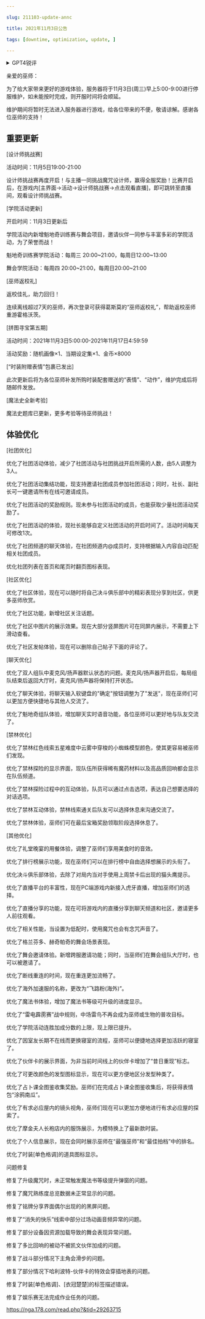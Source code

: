 ---
slug: 211103-update-annc
title: 2021年11月3日公告
tags: [downtime, optimization, update, ]
---
<details>
<summary>GPT4锐评</summary>

</details>
<!--truncate-->



亲爱的巫师：

为了给大家带来更好的游戏体验，服务器将于11月3日(周三)早上5:00-9:00进行停服维护，如未能按时完成，则开服时间将会顺延。

维护期间将暂时无法进入服务器进行游戏，给各位带来的不便，敬请谅解。感谢各位巫师的支持！

## 重要更新
[设计师挑战赛]

活动时间：11月5日19:00-21:00

设计师挑战赛再度开启！与主播一同挑战魔咒设计师，赢得全服奖励！比赛开启后，在游戏内[主界面→活动→设计师挑战赛→点击观看直播]，即可跳转至直播间，观看设计师挑战赛。

[学院活动更新]

开启时间：11月3日更新后

学院活动内新增魁地奇训练赛与舞会项目，邀请伙伴一同参与丰富多彩的学院活动，为了荣誉而战！

魁地奇训练赛学院活动：每周三 20:00~21:00，每周日12:00~13:00

舞会学院活动：每周四 20:00~21:00，每周日20:00~21:00

[巫师返校礼]

返校佳礼，助力回归！

连续离线超过7天的巫师，再次登录可获得葛斯莫的“巫师返校礼”，帮助返校巫师重游霍格沃茨。

[拼图寻宝第五期]

活动时间：2021年11月3日5:00:00-2021年11月17日4:59:59

活动奖励：随机画像×1、当期设定集×1、金币×8000

[“时装附赠表情”包裹已发出]

此次更新后将为各位巫师补发所购时装配套赠送的“表情”、“动作”，维护完成后将随邮件发放。

[魔法史全新考验]

魔法史题库已更新，更多考验等待巫师挑战！

## <span id='optimization'>体验优化</span>
[社团优化]

优化了社团活动体验，减少了社团活动与社团挑战开启所需的人数，由5人调整为3人。

优化了社团活动集结功能，现支持邀请社团成员参加社团活动；同时，社长、副社长可一键邀请所有在线可邀请成员。

优化了社团活动的奖励规则。现未参与社团活动的成员，也能获取少量社团活动奖励了。

优化了社团活动的体验，现社长能够自定义社团活动的开启时间了。活动时间每天可修改1次。

优化了社团频道的聊天体验，在社团频道内@成员时，支持根据输入内容自动匹配相关社团成员。

优化社团列表在首页和尾页时翻页图标表现。

[社区优化]

优化了社区体验，现在可以随时将自己决斗俱乐部中的精彩表现分享到社区，供更多巫师欣赏。

优化了社区功能，新增社区关注话题。

优化了社区中图片的展示效果。现在大部分竖屏图片可在同屏内展示，不需要上下滑动查看。

优化了社区发帖体验，现在可以删除自己帖子下面的评论了。

[聊天优化]

优化了双人组队中麦克风/扬声器默认状态的问题。麦克风/扬声器开启后，每局组队结束后返回大厅时，麦克风/扬声器将保持打开状态。

优化了聊天体验，将聊天输入软键盘的"确定"按钮调整为了"发送"，现在巫师们可以更加方便快捷地与其他人交流了。

优化了魁地奇组队体验，增加聊天实时语音功能，各位巫师可以更好地与队友交流了。

[禁林优化]

优化了禁林红色线索五星难度中云雾中穿梭的小蜘蛛模型颜色，使其更容易被巫师们发现。

优化了禁林探险的显示界面，现队伍所获得稀有魔药材料以及高品质回响都会显示在队伍频道。

优化了禁林探险过程中的互动体验，队员可以通过点击选项，表达自己想要选择的对话选项。

优化了禁林互动体验，禁林线索通关后队友可以选择休息来沟通交流了。

优化了禁林体验，巫师们可在最后宝箱奖励领取阶段选择休息了。

[其他优化]

优化了礼堂晚宴的用餐体验，调整了巫师们享用美食时的音效。

优化了排行榜展示功能，现在巫师们可以在排行榜中自由选择想展示的头衔了。

优化决斗俱乐部体验，去除了对局内当对手使用上周禁卡后出现的猫头鹰提示。

优化了直播平台的丰富性，现在PC端游戏内新接入虎牙直播，增加巫师们的选择。

优化了直播分享的功能，现在可将游戏内的直播分享到聊天频道和社区，邀请更多人前往观看。

优化了相关性能，当设置为低配时，使用魔咒也会有念咒声音了。

优化了格兰芬多、赫奇帕奇的舞会场景表现。

优化了舞会邀请体验。新增跨服邀请功能；同时，当巫师们在舞会组队大厅时，也可以被邀请了。

优化了断线重连的时间，现在重连更加流畅了。

优化了海外加速服的名称，更改为“飞路粉(海外)”。

优化了魔法书体验，增加了魔法书等级可升级的进度显示。

优化了“雷电霹雳赛”战中规则，中场雷鸟不再会成为巫师或生物的普攻目标。

优化了学院活动连胜加成分数的上限，现上限已提升。

优化了因室友长期不在线而更换寝室的流程，巫师可以便捷地选择更加活跃的寝室了。

优化了伙伴卡的展示界面，为非当前时间线上的伙伴卡增加了“昔日重现”标志。

优化了可更改颜色的发型图标显示，现在可以更方便地区分发型种类了。

优化了占卜课全图鉴收集奖励。巫师们在完成占卜课全图鉴收集后，将获得表情包“涂鸦南瓜”。

优化了有求必应屋内的镜头视角，巫师们现在可以更加方便地进行有求必应屋的探索了。

优化了摩金夫人长袍店内的服饰展示，为模特换上了最新款时装。

优化了个人信息展示，现在会同时展示巫师在“最强巫师”和“最佳拍档”中的排名。

优化了时装[单色格调]的道具图标显示。

问题修复

修复了升级魔咒时，未正常触发魔法书等级提升弹窗的问题。

修复了魔咒熟练度总览数据未正常显示的问题。

修复了铭牌分享界面偶尔出现的的黑屏问题。

修复了“消失的快乐”线索中部分过场动画音频异常的问题。

修复了部分设备因资源加载导致的舞会表现异常问题。

修复了多比回响的被动不被凯文伙伴加成的问题。

修复了战斗部分情况下主角会滑步的问题。

修复了部分情况下哈利波特-伙伴卡的特效会穿插地表的问题。

修复了时装[单色格调]、[衣冠楚楚]的标签描述错误。

修复了娱乐赛无法完成作业任务的问题。


https://nga.178.com/read.php?&tid=29263715